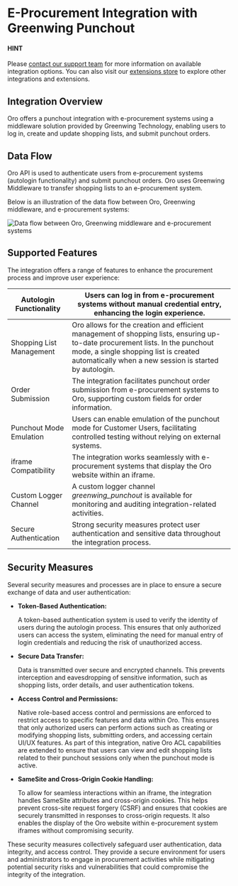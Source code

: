 <a id="integrations-e-procurement-systems-greenwing-punchout"></a>

# E-Procurement Integration with Greenwing Punchout

#### HINT
Please <a href="https://oroinc.com/contact-us/" target="_blank">contact our support team</a> for more information on available integration options. You can also visit our <a href="https://extensions.oroinc.com/" target="_blank">extensions store</a> to explore other integrations and extensions.

## Integration Overview

Oro offers a punchout integration with e-procurement systems using a middleware solution provided by Greenwing Technology, enabling users to log in, create and update shopping lists, and submit punchout orders.

## Data Flow

Oro API is used to authenticate users from e-procurement systems (autologin functionality) and submit punchout orders.
Oro uses Greenwing Middleware to transfer shopping lists to an e-procurement system.

Below is an illustration of the data flow between Oro, Greenwing middleware, and e-procurement systems:

![Data flow between Oro, Greenwing middleware and e-procurement systems](user/img/integrations/greenwing-data-flow.png)

## Supported Features

The integration offers a range of features to enhance the procurement process and improve user experience:

| Autologin Functionality   | Users can log in from e-procurement systems without manual credential entry, enhancing the login experience.                                                                                                                     |
|---------------------------|----------------------------------------------------------------------------------------------------------------------------------------------------------------------------------------------------------------------------------|
| Shopping List Management  | Oro allows for the creation and efficient management of shopping lists, ensuring up-to-date procurement lists. In the punchout mode, a single shopping list is created automatically when a new session is started by autologin. |
| Order Submission          | The integration facilitates punchout order submission from e-procurement systems to Oro, supporting custom fields for order information.                                                                                         |
| Punchout Mode Emulation   | Users can enable emulation of the punchout mode for Customer Users, facilitating controlled testing without relying on external systems.                                                                                         |
| iframe Compatibility      | The integration works seamlessly with e-procurement systems that display the Oro website within an iframe.                                                                                                                       |
| Custom Logger Channel     | A custom logger channel *greenwing_punchout* is available for monitoring and auditing integration-related activities.                                                                                                            |
| Secure Authentication     | Strong security measures protect user authentication and sensitive data throughout the integration process.                                                                                                                      |

## Security Measures

Several security measures and processes are in place to ensure a secure exchange of data and user authentication:

* **Token-Based Authentication:**

  A token-based authentication system is used to verify the identity of users during the autologin process. This ensures that only authorized users can access the system, eliminating the need for manual entry of login credentials and reducing the risk of unauthorized access.
* **Secure Data Transfer:**

  Data is transmitted over secure and encrypted channels. This prevents interception and eavesdropping of sensitive information, such as shopping lists, order details, and user authentication tokens.
* **Access Control and Permissions:**

  Native role-based access control and permissions are enforced to restrict access to specific features and data within Oro. This ensures that only authorized users can perform actions such as creating or modifying shopping lists, submitting orders, and accessing certain UI/UX features. As part of this integration, native Oro ACL capabilities are extended to ensure that users can view and edit shopping lists related to their punchout sessions only when the punchout mode is active.
* **SameSite and Cross-Origin Cookie Handling:**

  To allow for seamless interactions within an iframe, the integration handles SameSite attributes and cross-origin cookies. This helps prevent cross-site request forgery (CSRF) and ensures that cookies are securely transmitted in responses to cross-origin requests. It also enables the display of the Oro website within e-procurement system iframes without compromising security.

These security measures collectively safeguard user authentication, data integrity, and access control. They provide a secure environment for users and administrators to engage in procurement activities while mitigating potential security risks and vulnerabilities that could compromise the integrity of the integration.
